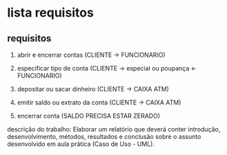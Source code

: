 # lista requisitos
## requisitos

1.   abrir e encerrar contas (CLIENTE -> FUNCIONARIO)

2.   especificar tipo de conta (CLIENTE -> especial ou poupança <- FUNCIONARIO)

3.   depositar ou sacar dinheiro (CLIENTE -> CAIXA ATM)

4.   emitir saldo ou extrato da conta (CLIENTE -> CAIXA ATM)

5.   encerrar conta (SALDO PRECISA ESTAR ZERADO)

descrição do trabalho: 
Elaborar um relatório que deverá conter introdução, desenvolvimento, métodos, resultados e conclusão sobre o assunto desenvolvido
em aula prática (Caso de Uso - UML).
